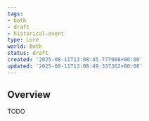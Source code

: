 ```yaml
---
tags:
- both
- draft
- historical-event
type: Lore
world: Both
status: draft
created: '2025-08-11T13:08:45.777908+00:00'
updated: '2025-08-11T13:08:49.337362+00:00'
---
```




## Overview

TODO
